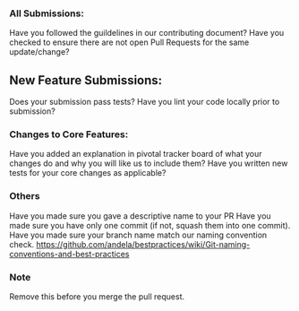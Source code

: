 ### All Submissions:

  Have you followed the guildelines in our contributing document?
  Have you checked to ensure there are not open Pull Requests for the same update/change?
  
## New Feature Submissions:

  Does your submission pass tests?
  Have you lint your code locally prior to submission?
  
 ### Changes to Core Features:
 
  Have you added an explanation in pivotal tracker board of what your changes do and why you will like us to include them?
  Have you written new tests for your core changes as applicable?
  
 ### Others
  
   Have you made sure you gave a descriptive name to your PR
   Have you made sure you have only one commit (if not, squash them into one commit).
   Have you made sure your branch name match our naming convention check. https://github.com/andela/bestpractices/wiki/Git-naming-conventions-and-best-practices

### Note
  Remove this before you merge the pull request.